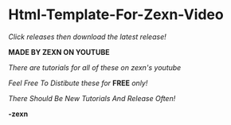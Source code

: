 # Html-Template-For-Zexn-Video

*Click releases then download the latest release!*

**MADE BY ZEXN ON YOUTUBE**

*There are tutorials for all of these on zexn's youtube*

*Feel Free To Distibute these for* **FREE** *only!*

*There Should Be New Tutorials And Release Often!*

**-zexn**
